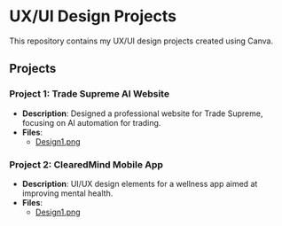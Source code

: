 # UX/UI Design Projects

This repository contains my UX/UI design projects created using Canva.

## Projects

### Project 1: Trade Supreme AI Website
- **Description**: Designed a professional website for Trade Supreme, focusing on AI automation for trading.
- **Files**: 
  - [Design1.png](https://github.com/jenxtembon/jenxtembon.github.io/blob/main/Trade%20Supreme%20AI.zip)

### Project 2: ClearedMind Mobile App
- **Description**: UI/UX design elements for a wellness app aimed at improving mental health.
- **Files**:
  - [Design1.png](Project2/Design1.png)
  

